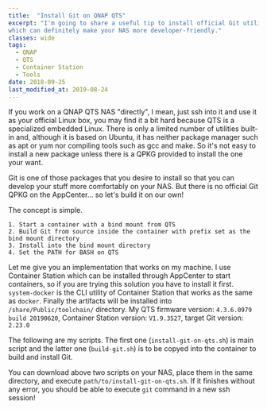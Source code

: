 ```yaml
---
title:  "Install Git on QNAP QTS"
excerpt: "I'm going to share a useful tip to install official Git utility directly on QNAP QTS, 
which can definitely make your NAS more developer-friendly."
classes: wide
tags: 
  - QNAP 
  - QTS
  - Container Station
  - Tools
date: 2018-09-25
last_modified_at: 2019-08-24
---
```


If you work on a QNAP QTS NAS "directly", I mean, just ssh into it and use it as your 
official Linux box, you may find it a bit hard because QTS is a specialized embedded Linux. 
There is only a limited number of utilities built-in and, although it is based on Ubuntu, 
it has neither package manager such as apt or yum nor compiling tools such as gcc and make. 
So it's not easy to install a new package unless there is a QPKG provided to install the one your want.

Git is one of those packages that you desire to install so that you can develop your stuff 
more comfortably on your NAS. But there is no official Git QPKG on the AppCenter... so let's 
build it on our own!

The concept is simple.
```
1. Start a container with a bind mount from QTS
2. Build Git from source inside the container with prefix set as the bind mount directory
3. Install into the bind mount directory
4. Set the PATH for BASH on QTS
```

Let me give you an implementation that works on my machine. 
I use Container Station which can be installed through AppCenter to start containers, 
so if you are trying this solution you have to install it first. 
`system-docker` is the CLI utility of Container Station that works as the same as `docker`. 
Finally the artifacts will be installed into `/share/Public/toolchain/` directory.
My QTS firmware version: `4.3.6.0979 build 20190620`, Container Station version: `V1.9.3527`, target Git version: `2.23.0`

The following are my scripts. The first one (`install-git-on-qts.sh`) is main script and 
the latter one (`build-git.sh`) is to be copyed into the container to build and install Git.

<script src="https://gist.github.com/sdhuang32/b64cda152c005487c151ee55e458ab2c.js"></script>

<script src="https://gist.github.com/sdhuang32/349d55ace0324e57681df01c1742038f.js"></script>

You can download above two scripts on your NAS, place them in the same directory, 
and execute `path/to/install-git-on-qts.sh`. If it finishes without any error, 
you should be able to execute `git` command in a new ssh session!
